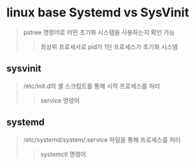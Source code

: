 # linux base Systemd vs SysVinit

> pstree 명령어로 어떤 초기화 시스템을 사용하는지 확인 가능
>
> > 최상위 프로세서로 pid가 1인 프로세스가 초기화 시스템

## sysvinit

> /etc/init.d의 셸 스크립트를 통해 시작 프로세스를 처리
>
> > service 명령어

## systemd

> /etc/systemd/system/.service 파일을 통해 프로세스를 처리
>
> > systemctl 명령어
